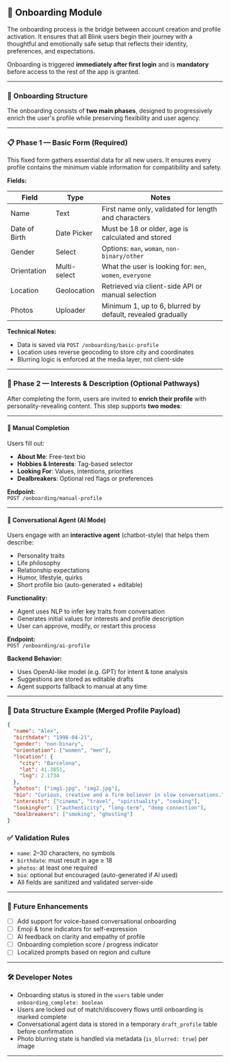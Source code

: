## 🧭 Onboarding Module

The onboarding process is the bridge between account creation and profile activation. It ensures that all Blink users begin their journey with a thoughtful and emotionally safe setup that reflects their identity, preferences, and expectations.

Onboarding is triggered **immediately after first login** and is **mandatory** before access to the rest of the app is granted.

---

### 🧱 Onboarding Structure

The onboarding consists of **two main phases**, designed to progressively enrich the user's profile while preserving flexibility and user agency.

---

### 📋 Phase 1 — Basic Form (Required)

This fixed form gathers essential data for all new users. It ensures every profile contains the minimum viable information for compatibility and safety.

**Fields:**

| Field                | Type          | Notes                                                       |
|---------------------|---------------|-------------------------------------------------------------|
| Name                | Text          | First name only, validated for length and characters        |
| Date of Birth       | Date Picker   | Must be 18 or older, age is calculated and stored           |
| Gender              | Select        | Options: `man`, `woman`, `non-binary/other`                |
| Orientation         | Multi-select  | What the user is looking for: `men`, `women`, `everyone`    |
| Location            | Geolocation   | Retrieved via client-side API or manual selection           |
| Photos              | Uploader      | Minimum 1, up to 6, blurred by default, revealed gradually  |

**Technical Notes:**

- Data is saved via `POST /onboarding/basic-profile`
- Location uses reverse geocoding to store city and coordinates
- Blurring logic is enforced at the media layer, not client-side

---

### 🧠 Phase 2 — Interests & Description (Optional Pathways)

After completing the form, users are invited to **enrich their profile** with personality-revealing content. This step supports **two modes**:

---

#### 📝 Manual Completion

Users fill out:

- **About Me**: Free-text bio  
- **Hobbies & Interests**: Tag-based selector  
- **Looking For**: Values, intentions, priorities  
- **Dealbreakers**: Optional red flags or preferences  

**Endpoint:**  
`POST /onboarding/manual-profile`

---

#### 🤖 Conversational Agent (AI Mode)

Users engage with an **interactive agent** (chatbot-style) that helps them describe:

- Personality traits  
- Life philosophy  
- Relationship expectations  
- Humor, lifestyle, quirks  
- Short profile bio (auto-generated + editable)

**Functionality:**

- Agent uses NLP to infer key traits from conversation  
- Generates initial values for interests and profile description  
- User can approve, modify, or restart this process  

**Endpoint:**  
`POST /onboarding/ai-profile`

**Backend Behavior:**

- Uses OpenAI-like model (e.g. GPT) for intent & tone analysis  
- Suggestions are stored as editable drafts  
- Agent supports fallback to manual at any time

---

### 🧾 Data Structure Example (Merged Profile Payload)
```json
{
  "name": "Alex",
  "birthdate": "1998-04-21",
  "gender": "non-binary",
  "orientation": ["women", "men"],
  "location": {
    "city": "Barcelona",
    "lat": 41.3851,
    "lng": 2.1734
  },
  "photos": ["img1.jpg", "img2.jpg"],
  "bio": "Curious, creative and a firm believer in slow conversations.",
  "interests": ["cinema", "travel", "spirituality", "cooking"],
  "lookingFor": ["authenticity", "long-term", "deep connection"],
  "dealbreakers": ["smoking", "ghosting"]
}
```
### ✅ Validation Rules

- `name`: 2–30 characters, no symbols  
- `birthdate`: must result in age ≥ 18  
- `photos`: at least one required  
- `bio`: optional but encouraged (auto-generated if AI used)  
- All fields are sanitized and validated server-side  

---

### 🧠 Future Enhancements

- [ ] Add support for voice-based conversational onboarding  
- [ ] Emoji & tone indicators for self-expression  
- [ ] AI feedback on clarity and empathy of profile  
- [ ] Onboarding completion score / progress indicator  
- [ ] Localized prompts based on region and culture  

---

### 🛠 Developer Notes

- Onboarding status is stored in the `users` table under `onboarding_complete: boolean`
- Users are locked out of match/discovery flows until onboarding is marked complete
- Conversational agent data is stored in a temporary `draft_profile` table before confirmation
- Photo blurring state is handled via metadata (`is_blurred: true`) per image

---
